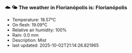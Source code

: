 ### ☁️ 🌤️  The weather in Florianópolis is: Florianópolis

- Temperature: 18.57°C
- On flesh: 19.09°C
- Relative air humidity: 100%
- Rain: 0.0 mm
- Description: Mist
- last updated: 2025-10-02T21:14:26.821965
